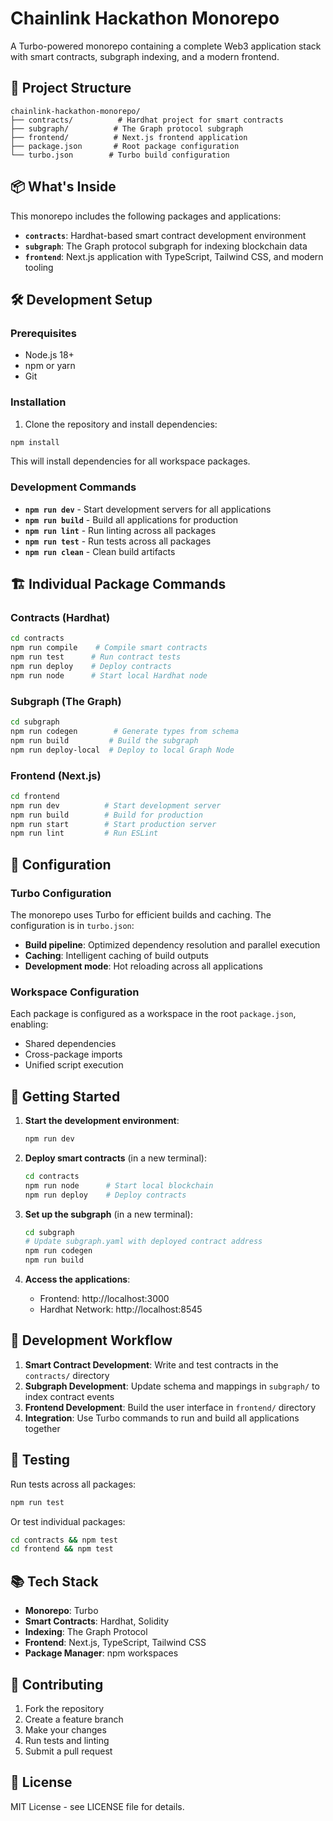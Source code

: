 # Chainlink Hackathon Monorepo

A Turbo-powered monorepo containing a complete Web3 application stack with smart contracts, subgraph indexing, and a modern frontend.

## 🚀 Project Structure

```
chainlink-hackathon-monorepo/
├── contracts/          # Hardhat project for smart contracts
├── subgraph/          # The Graph protocol subgraph
├── frontend/          # Next.js frontend application
├── package.json       # Root package configuration
└── turbo.json        # Turbo build configuration
```

## 📦 What's Inside

This monorepo includes the following packages and applications:

- **`contracts`**: Hardhat-based smart contract development environment
- **`subgraph`**: The Graph protocol subgraph for indexing blockchain data
- **`frontend`**: Next.js application with TypeScript, Tailwind CSS, and modern tooling

## 🛠️ Development Setup

### Prerequisites

- Node.js 18+ 
- npm or yarn
- Git

### Installation

1. Clone the repository and install dependencies:

```bash
npm install
```

This will install dependencies for all workspace packages.

### Development Commands

- **`npm run dev`** - Start development servers for all applications
- **`npm run build`** - Build all applications for production
- **`npm run lint`** - Run linting across all packages
- **`npm run test`** - Run tests across all packages
- **`npm run clean`** - Clean build artifacts

## 🏗️ Individual Package Commands

### Contracts (Hardhat)

```bash
cd contracts
npm run compile    # Compile smart contracts
npm run test      # Run contract tests
npm run deploy    # Deploy contracts
npm run node      # Start local Hardhat node
```

### Subgraph (The Graph)

```bash
cd subgraph
npm run codegen        # Generate types from schema
npm run build         # Build the subgraph
npm run deploy-local  # Deploy to local Graph Node
```

### Frontend (Next.js)

```bash
cd frontend
npm run dev          # Start development server
npm run build        # Build for production
npm run start        # Start production server
npm run lint         # Run ESLint
```

## 🔧 Configuration

### Turbo Configuration

The monorepo uses Turbo for efficient builds and caching. The configuration is in `turbo.json`:

- **Build pipeline**: Optimized dependency resolution and parallel execution
- **Caching**: Intelligent caching of build outputs
- **Development mode**: Hot reloading across all applications

### Workspace Configuration

Each package is configured as a workspace in the root `package.json`, enabling:

- Shared dependencies
- Cross-package imports
- Unified script execution

## 🚀 Getting Started

1. **Start the development environment**:
   ```bash
   npm run dev
   ```

2. **Deploy smart contracts** (in a new terminal):
   ```bash
   cd contracts
   npm run node      # Start local blockchain
   npm run deploy    # Deploy contracts
   ```

3. **Set up the subgraph** (in a new terminal):
   ```bash
   cd subgraph
   # Update subgraph.yaml with deployed contract address
   npm run codegen
   npm run build
   ```

4. **Access the applications**:
   - Frontend: http://localhost:3000
   - Hardhat Network: http://localhost:8545

## 📝 Development Workflow

1. **Smart Contract Development**: Write and test contracts in the `contracts/` directory
2. **Subgraph Development**: Update schema and mappings in `subgraph/` to index contract events
3. **Frontend Development**: Build the user interface in `frontend/` directory
4. **Integration**: Use Turbo commands to run and build all applications together

## 🧪 Testing

Run tests across all packages:

```bash
npm run test
```

Or test individual packages:

```bash
cd contracts && npm test
cd frontend && npm test
```

## 📚 Tech Stack

- **Monorepo**: Turbo
- **Smart Contracts**: Hardhat, Solidity
- **Indexing**: The Graph Protocol
- **Frontend**: Next.js, TypeScript, Tailwind CSS
- **Package Manager**: npm workspaces

## 🤝 Contributing

1. Fork the repository
2. Create a feature branch
3. Make your changes
4. Run tests and linting
5. Submit a pull request

## 📄 License

MIT License - see LICENSE file for details. 